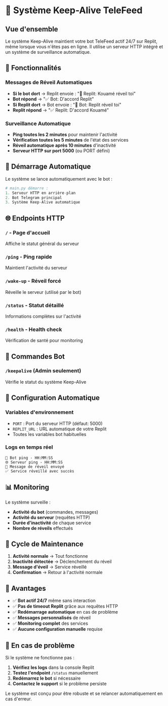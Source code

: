 # 🔄 Système Keep-Alive TeleFeed

## Vue d'ensemble

Le système Keep-Alive maintient votre bot TeleFeed actif 24/7 sur Replit, même lorsque vous n'êtes pas en ligne. Il utilise un serveur HTTP intégré et un système de surveillance automatique.

## 🎯 Fonctionnalités

### Messages de Réveil Automatiques
- **Si le bot dort** → Replit envoie : "🔔 Replit: Kouamé réveil toi"
- **Bot répond** → "✅ Bot: D'accord Replit"
- **Si Replit dort** → Bot envoie : "🔔 Bot: Replit réveil toi" 
- **Replit répond** → "✅ Replit: D'accord Kouamé"

### Surveillance Automatique
- **Ping toutes les 2 minutes** pour maintenir l'activité
- **Vérification toutes les 5 minutes** de l'état des services
- **Réveil automatique après 10 minutes** d'inactivité
- **Serveur HTTP sur port 5000** (ou PORT défini)

## 🚀 Démarrage Automatique

Le système se lance automatiquement avec le bot :

```python
# main.py démarre :
1. Serveur HTTP en arrière-plan
2. Bot Telegram principal
3. Système Keep-Alive automatique
```

## 🌐 Endpoints HTTP

### `/` - Page d'accueil
Affiche le statut général du serveur

### `/ping` - Ping rapide
Maintient l'activité du serveur

### `/wake-up` - Réveil forcé
Réveille le serveur (utilisé par le bot)

### `/status` - Statut détaillé
Informations complètes sur l'activité

### `/health` - Health check
Vérification de santé pour monitoring

## 📱 Commandes Bot

### `/keepalive` (Admin seulement)
Vérifie le statut du système Keep-Alive

## 🔧 Configuration Automatique

### Variables d'environnement
- `PORT` : Port du serveur HTTP (défaut: 5000)
- `REPLIT_URL` : URL automatique de votre Replit
- Toutes les variables bot habituelles

### Logs en temps réel
```
🤖 Bot ping - HH:MM:SS
🌐 Serveur ping - HH:MM:SS
🔔 Message de réveil envoyé
✅ Service réveillé avec succès
```

## 📊 Monitoring

Le système surveille :
- **Activité du bot** (commandes, messages)
- **Activité du serveur** (requêtes HTTP)
- **Durée d'inactivité** de chaque service
- **Nombre de réveils** effectués

## 🔄 Cycle de Maintenance

1. **Activité normale** → Tout fonctionne
2. **Inactivité détectée** → Déclenchement du réveil
3. **Message d'éveil** → Service réveillé
4. **Confirmation** → Retour à l'activité normale

## 💪 Avantages

- ✅ **Bot actif 24/7** même sans interaction
- ✅ **Pas de timeout Replit** grâce aux requêtes HTTP
- ✅ **Redémarrage automatique** en cas de problème
- ✅ **Messages personnalisés** de réveil
- ✅ **Monitoring complet** des services
- ✅ **Aucune configuration manuelle** requise

## 🚨 En cas de problème

Si le système ne fonctionne pas :

1. **Vérifiez les logs** dans la console Replit
2. **Testez l'endpoint** `/status` manuellement
3. **Redémarrez le bot** si nécessaire
4. **Contactez le support** si le problème persiste

Le système est conçu pour être robuste et se relancer automatiquement en cas d'erreur.